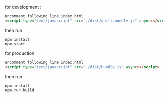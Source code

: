 for development :

```html
uncomment following line index.html
<script type="text/javascript" src="./dist/quill.bundle.js" async></script>`
```

then run 
```
npm install
npm start
```

for production

```html
uncomment following line index.html
<script type="text/javascript" src="./dist/bundle.js" async></script>
```

then run 
```
npm install
npm run build
```

